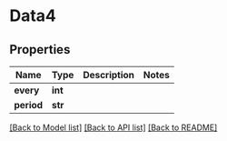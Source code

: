 # Data4

## Properties
Name | Type | Description | Notes
------------ | ------------- | ------------- | -------------
**every** | **int** |  | 
**period** | **str** |  | 

[[Back to Model list]](../README.md#documentation-for-models) [[Back to API list]](../README.md#documentation-for-api-endpoints) [[Back to README]](../README.md)


